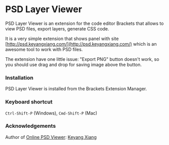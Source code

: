 # PSD Layer Viewer
PSD Layer Viewer is an extension for the code editor Brackets that allows to view PSD files, export layers, generate CSS code.

It is a very simple extension that shows panel with site [http://psd.keyangxiang.com/](http://psd.keyangxiang.com/) which is an awesome tool to work with PSD files.

The extension have one little issue: "Export PNG" button doesn't work, so you should use drag and drop for saving image above the button.

### Installation

PSD Layer Viewer is installed from the Brackets Extension Manager.

### Keyboard shortcut

`Ctrl-Shift-P` (Windows), `Cmd-Shift-P` (Mac)

### Acknowledgements

Author of [Online PSD Viewer](http://psd.keyangxiang.com/): [Keyang Xiang](http://keyangxiang.com/)
